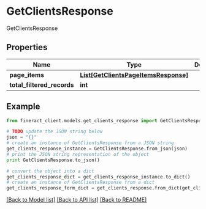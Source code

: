 # GetClientsResponse

GetClientsResponse

## Properties

Name | Type | Description | Notes
------------ | ------------- | ------------- | -------------
**page_items** | [**List[GetClientsPageItemsResponse]**](GetClientsPageItemsResponse.md) |  | [optional] 
**total_filtered_records** | **int** |  | [optional] 

## Example

```python
from fineract_client.models.get_clients_response import GetClientsResponse

# TODO update the JSON string below
json = "{}"
# create an instance of GetClientsResponse from a JSON string
get_clients_response_instance = GetClientsResponse.from_json(json)
# print the JSON string representation of the object
print GetClientsResponse.to_json()

# convert the object into a dict
get_clients_response_dict = get_clients_response_instance.to_dict()
# create an instance of GetClientsResponse from a dict
get_clients_response_form_dict = get_clients_response.from_dict(get_clients_response_dict)
```
[[Back to Model list]](../README.md#documentation-for-models) [[Back to API list]](../README.md#documentation-for-api-endpoints) [[Back to README]](../README.md)


